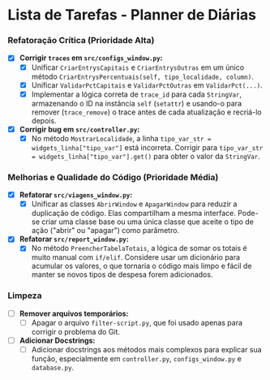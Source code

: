 # Lista de Tarefas - Planner de Diárias

### Refatoração Crítica (Prioridade Alta)
- [X] **Corrigir `traces` em `src/configs_window.py`:**
  - [X] Unificar `CriarEntrysCapitais` e `CriarEntrysOutras` em um único método `CriarEntrysPercentuais(self, tipo_localidade, column)`.
  - [X] Unificar `ValidarPctCapitais` e `ValidarPctOutras` em `ValidarPct(...)`.
  - [X] Implementar a lógica correta de `trace_id` para cada `StringVar`, armazenando o ID na instância `self` (`setattr`) e usando-o para remover (`trace_remove`) o trace antes de cada atualização e recriá-lo depois.

- [X] **Corrigir bug em `src/controller.py`:**
  - [X] No método `MostrarLocalidade`, a linha `tipo_var_str = widgets_linha["tipo_var"]` está incorreta. Corrigir para `tipo_var_str = widgets_linha["tipo_var"].get()` para obter o valor da `StringVar`.

### Melhorias e Qualidade do Código (Prioridade Média)
- [X] **Refatorar `src/viagens_window.py`:**
  - [X] Unificar as classes `AbrirWindow` e `ApagarWindow` para reduzir a duplicação de código. Elas compartilham a mesma interface. Pode-se criar uma classe base ou uma única classe que aceite o tipo de ação ("abrir" ou "apagar") como parâmetro.

- [X] **Refatorar `src/report_window.py`:**
  - [X] No método `PreencherTabelaTotais`, a lógica de somar os totais é muito manual com `if/elif`. Considere usar um dicionário para acumular os valores, o que tornaria o código mais limpo e fácil de manter se novos tipos de despesa forem adicionados.

### Limpeza
- [ ] **Remover arquivos temporários:**
  - [ ] Apagar o arquivo `filter-script.py`, que foi usado apenas para corrigir o problema do Git.
- [ ] **Adicionar Docstrings:**
  - [ ] Adicionar docstrings aos métodos mais complexos para explicar sua função, especialmente em `controller.py`, `configs_window.py` e `database.py`.
